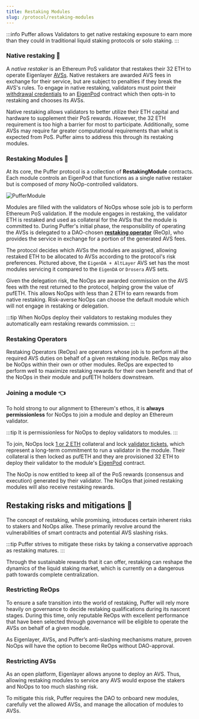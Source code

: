```yaml
---
title: Restaking Modules
slug: /protocol/restaking-modules
---
```


:::info
Puffer allows Validators to get native restaking exposure to earn more than they could in traditional liquid staking protocols or solo staking.
:::


### Native restaking 🥩
A *native restaker* is an Ethereum PoS validator that restakes their 32 ETH to operate Eigenlayer [AVSs](https://docs.eigenlayer.xyz/overview/key-terms). Native restakers are awarded AVS fees in exchange for their service, but are subject to penalties if they break the AVS's rules. To engage in native restaking, validators must point their [withdrawal credentials](/reference/glossary/#withdrawal-credentials) to an [EigenPod](https://github.com/Layr-Labs/eigenlayer-contracts/blob/master/docs/core/EigenPodManager.md#eigenpodmanager) contract which then opts-in to restaking and chooses its AVSs.

Native restaking allows validators to better utilize their ETH capital and hardware to supplement their PoS rewards. However, the 32 ETH requirement is too high a barrier for most to participate. Additionally, some AVSs may require far greater computational requirements than what is expected from PoS. Puffer aims to address this through its restaking modules. 

### Restaking Modules 🐡
At its core, the Puffer protocol is a collection of **RestakingModule** contracts. Each module controls an EigenPod that functions as a single native restaker but is composed of *many* NoOp-controlled validators.

<div style={{textAlign: 'center'}}>

![PufferModule](/img/PufferModule.png)

</div>

Modules are filled with the validators of NoOps whose sole job is to perform Ethereum PoS validation. If the module engages in restaking, the validator ETH is restaked and used as collateral for the AVSs that the module is committed to. During Puffer's initial phase, the responsibility of operating the AVSs is delegated to a DAO-chosen [**restaking operator**](/protocol/restaking-modules#restaking-operators) (ReOp), who provides the service in exchange for a portion of the generated AVS fees. 

The protocol decides which AVSs the modules are assigned, allowing restaked ETH to be allocated to AVSs according to the protocol's risk preferences. Pictured above, the `EigenDA + AltLayer` AVS set has the most modules servicing it compared to the `EigenDA` or `Drosera` AVS sets.

Given the delegation risk, the NoOps are awarded commission on the AVS fees with the rest returned to the protocol, helping grow the value of pufETH. This allows NoOps with less than 2 ETH to earn rewards from native restaking. Risk-averse NoOps can choose the default module which will not engage in restaking or delegation. 

:::tip
When NoOps deploy their validators to restaking modules they automatically earn restaking rewards commission. 
:::

### Restaking Operators
Restaking Operators (ReOps) are operators whose job is to perform all the required AVS duties on behalf of a given restaking module. ReOps may also be NoOps within their own or other modules. ReOps are expected to perform well to maximize restaking rewards for their own benefit and that of the NoOps in their module and pufETH holders downstream. 

### Joining a module 👈
To hold strong to our alignment to Ethereum's ethos, it is **always permissionless** for NoOps to join a module and deploy an Ethereum validator. 

:::tip 
It is permissionless for NoOps to deploy validators to modules.
:::

To join, NoOps lock [1 or 2 ETH](/reference/faq#%EF%B8%8F-how-many-eth-do-i-need-to-run-a-puffer-node) collateral and lock [validator tickets](/protocol/validator-tickets#what), which represent a long-term commitment to run a validator in the module. Their collateral is then locked as pufETH and they are provisioned 32 ETH to deploy their validator to the module's [EigenPod](https://github.com/Layr-Labs/eigenlayer-contracts/blob/master/docs/core/EigenPodManager.md#eigenpodmanager) contract.

The NoOp is now entitled to keep all of the PoS rewards (consensus and execution) generated by their validator. The NoOps that joined restaking modules will also receive restaking rewards.

## Restaking risks and mitigations 🚧
The concept of restaking, while promising, introduces certain inherent risks to stakers and NoOps alike. These primarily revolve around the vulnerabilities of smart contracts and potential AVS slashing risks.

:::tip
Puffer strives to mitigate these risks by taking a conservative approach as restaking matures. 
:::

Through the sustainable rewards that it can offer, restaking can reshape the dynamics of the liquid staking market, which is currently on a dangerous path towards complete centralization.


### Restricting ReOps

To ensure a safe transition into the world of restaking, Puffer will rely more heavily on governance to decide restaking qualifications during its nascent stages. During this time, only reputable ReOps with excellent performance that have been selected through governance will be eligible to operate the AVSs on behalf of a given module. 

As Eigenlayer, AVSs, and Puffer’s anti-slashing mechanisms mature, proven NoOps will have the option to become ReOps without DAO-approval.

### Restricting AVSs

As an open platform, Eigenlayer allows anyone to deploy an AVS. Thus, allowing restaking modules to service any AVS would expose the stakers and NoOps to too much slashing risk. 

To mitigate this risk, Puffer requires the DAO to onboard new modules, carefully vet the allowed AVSs, and manage the allocation of modules to AVSs.